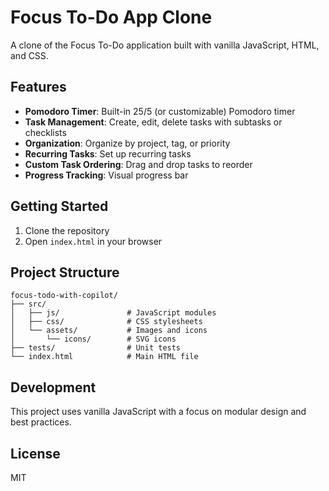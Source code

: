 # Focus To-Do App Clone

A clone of the Focus To-Do application built with vanilla JavaScript, HTML, and CSS.

## Features

- **Pomodoro Timer**: Built-in 25/5 (or customizable) Pomodoro timer
- **Task Management**: Create, edit, delete tasks with subtasks or checklists
- **Organization**: Organize by project, tag, or priority
- **Recurring Tasks**: Set up recurring tasks
- **Custom Task Ordering**: Drag and drop tasks to reorder
- **Progress Tracking**: Visual progress bar

## Getting Started

1. Clone the repository
2. Open `index.html` in your browser

## Project Structure

```
focus-todo-with-copilot/
├── src/
│   ├── js/               # JavaScript modules
│   ├── css/              # CSS stylesheets
│   └── assets/           # Images and icons
│       └── icons/        # SVG icons
├── tests/                # Unit tests
└── index.html            # Main HTML file
```

## Development

This project uses vanilla JavaScript with a focus on modular design and best practices.

## License

MIT
